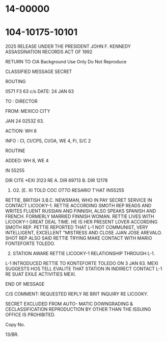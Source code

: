 # 14-00000
# 104-10175-10101
2025 RELEASE UNDER THE PRESIDENT JOHN F. KENNEDY ASSASSINATION RECORDS ACT OF 1992

RETURN TO CIA
Background Use Only
Do Not Reproduce

CLASSIFIED MESSAGE
SECRET

ROUTING

0571 F3 63 c/s
DATE: 24 JAN 63

TO : DIRECTOR

FROM: MEXICO CITY

JAN 24 0253Z 63.

ACTION: WH 8

INFO : CI, CI/CPS, CI/OA, WE 4, FI, S/C 2

ROUTINE

ADDED: WH 8, WE 4

IN 55255

DIR CITE *EXI 3123
RE A. DIR 69713
B. DIR 12178 

1. O2. [E. XI TOLD COC *OTTO RESARIO* T'HAT
IN55255

RETTIE, BRITISH 3.B.C. NEWSMAN, WHO IN PAY SECRET SERVICE IN CONTACT
LICOOKY-1. RETTIE ACCORDING SMOTH REP READS AND WRITES FLUENT RUSSIAN
AND FINNISH, ALSO SPEAKS SPANISH AND FRENCH. FORMERLY MARRIED FINNISH
WOMAN. RETTIE LIVES WITH LICOOKY-! GREAT DEAL TIME. HE IS HER
PRESENT LOVER ACCORDING SMOTH REP. PETTIE REPORTED THAT L-1 NOT
COMMUNIST, VERY INTELLIGENT, EXCELLENT "MISTRESS AND CLOSE JJAN
JOSE AREVALO. SHOT REP ALSO SAID RETTIE TRYING MAKE CONTACT WITH
MARIO FONTEFORTE TOLEDO.

2. STATION AWARE RETTIE LICOOKY-1 RELATIONSHIP THROUGH L-1.

L-1 INTRODUCED RETTIE TO KONTEFORTE TOLEDO ON 3 JAN 63. MEXI SUGGESTS
HOS TELL EVALITE THAT STATION IN INDIRECT CONTACT L-1 RE SUAT
EXILE ACTIVITIES MEXI.

END OF MESSAGE

C/S COMMENT: REQUESTED REPLY RE BRIT INQUIRY RE LICOOKY.

SECRET
EXCLUDED FROM AUTO-
MATIC DOWNGRADING &
CECLASSIFICATION
REPRODUCTION BY OTHER THAN THE ISSUING OFFICE IS PROHIBITED.

Copy No.

13/BR.
